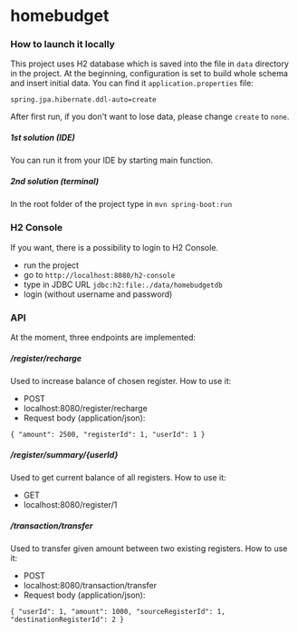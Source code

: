 # homebudget

### How to launch it locally
This project uses H2 database which is saved into the file in ```data``` 
directory in the project. At the beginning, configuration is set to build whole schema
and insert initial data. You can find it ```application.properties``` file:

`spring.jpa.hibernate.ddl-auto=create`

After first run, if you don't want to lose data, please change ```create``` to ```none```.

##### 1st solution (IDE)
You can run it from your IDE by starting main function. 

##### 2nd solution (terminal)
In the root folder of the project type in 
``mvn spring-boot:run`` 


### H2 Console
If you want, there is a possibility to login to H2 Console.
* run the project
* go to ```http://localhost:8080/h2-console```
* type in JDBC URL ```jdbc:h2:file:./data/homebudgetdb```
* login (without username and password)



### API
At the moment, three endpoints are implemented:
##### /register/recharge
Used to increase balance of chosen register.
How to use it:
* POST 
* localhost:8080/register/recharge
* Request body (application/json):

`{
 	"amount": 2500,
 	"registerId": 1,
 	"userId": 1
 }`
 
##### /register/summary/{userId}
Used to get current balance of all registers.
How to use it:
* GET 
* localhost:8080/register/1
 
##### /transaction/transfer
Used to transfer given amount between two existing registers.
How to use it:
* POST 
* localhost:8080/transaction/transfer
* Request body (application/json):

`{
 	"userId": 1,
 	"amount": 1000,
 	"sourceRegisterId": 1,
 	"destinationRegisterId": 2
 }` 
 